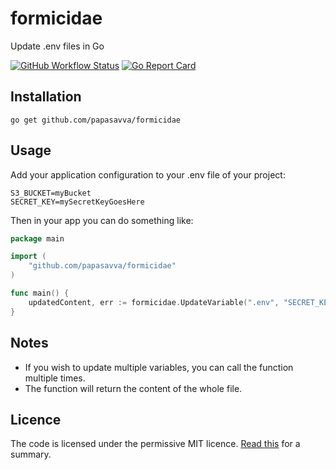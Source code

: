 # formicidae
Update .env files in Go

[![GitHub Workflow Status](https://img.shields.io/github/workflow/status/papasavva/formicidae/CI?style=flat-square)](https://github.com/papasavva/formicidae/actions)
[![Go Report Card](https://goreportcard.com/badge/github.com/papasavva/formicidae?style=flat-square)](https://goreportcard.com/report/github.com/papasavva/formicidae)

## Installation
```shell
go get github.com/papasavva/formicidae
```

## Usage
Add your application configuration to your .env file of your project:

```shell
S3_BUCKET=myBucket
SECRET_KEY=mySecretKeyGoesHere
```

Then in your app you can do something like:
```go
package main

import (
    "github.com/papasavva/formicidae"
)

func main() {
	updatedContent, err := formicidae.UpdateVariable(".env", "SECRET_KEY", "myNewSecretKey")
}
```

## Notes
- If you wish to update multiple variables, you can call the function multiple times.
- The function will return the content of the whole file.

## Licence
The code is licensed under the permissive MIT licence. [Read this](https://www.tldrlegal.com/l/mit) for a summary.